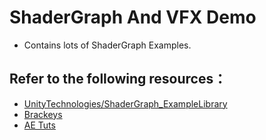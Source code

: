 # ShaderGraph And VFX Demo
- Contains lots of ShaderGraph Examples.


## Refer to the following resources：
+ [UnityTechnologies/ShaderGraph_ExampleLibrary](https://github.com/UnityTechnologies/ShaderGraph_ExampleLibrary.git)
+ [Brackeys](https://www.youtube.com/channel/UCYbK_tjZ2OrIZFBvU6CCMiA)  
+ [AE Tuts](https://www.youtube.com/channel/UC5F69YiFSK7zVaNHeX78Qdw)
